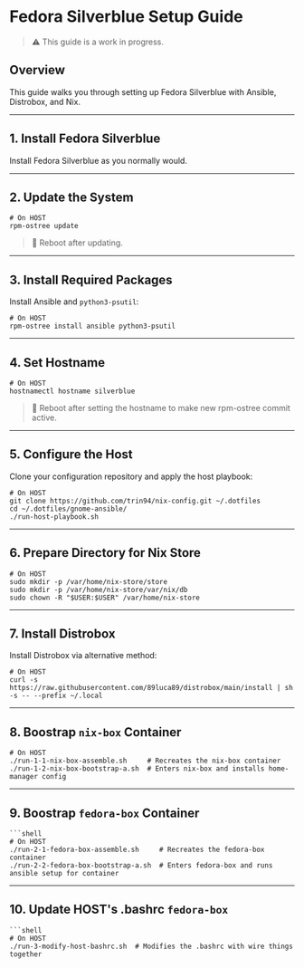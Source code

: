 # Fedora Silverblue Setup Guide

> ⚠️ This guide is a work in progress.

## Overview

This guide walks you through setting up Fedora Silverblue with Ansible, Distrobox, and Nix.

______________________________________________________________________

## 1. Install Fedora Silverblue

Install Fedora Silverblue as you normally would.

______________________________________________________________________

## 2. Update the System

```shell
# On HOST
rpm-ostree update
```

> 🔁 Reboot after updating.

______________________________________________________________________

## 3. Install Required Packages

Install Ansible and `python3-psutil`:

```shell
# On HOST
rpm-ostree install ansible python3-psutil
```

______________________________________________________________________

## 4. Set Hostname

```shell
# On HOST
hostnamectl hostname silverblue
```

> 🔁 Reboot after setting the hostname to make new rpm-ostree commit active.

______________________________________________________________________

## 5. Configure the Host

Clone your configuration repository and apply the host playbook:

```shell
# On HOST
git clone https://github.com/trin94/nix-config.git ~/.dotfiles
cd ~/.dotfiles/gnome-ansible/
./run-host-playbook.sh
```

______________________________________________________________________

## 6. Prepare Directory for Nix Store

```shell
# On HOST
sudo mkdir -p /var/home/nix-store/store
sudo mkdir -p /var/home/nix-store/var/nix/db
sudo chown -R "$USER:$USER" /var/home/nix-store
```

______________________________________________________________________

## 7. Install Distrobox

Install Distrobox via alternative method:

```shell
# On HOST
curl -s https://raw.githubusercontent.com/89luca89/distrobox/main/install | sh -s -- --prefix ~/.local
```

______________________________________________________________________

## 8. Boostrap `nix-box` Container

```shell
# On HOST
./run-1-1-nix-box-assemble.sh     # Recreates the nix-box container
./run-1-2-nix-box-bootstrap-a.sh  # Enters nix-box and installs home-manager config
```

______________________________________________________________________

## 9. Boostrap `fedora-box` Container

````shell
```shell
# On HOST
./run-2-1-fedora-box-assemble.sh     # Recreates the fedora-box container
./run-2-2-fedora-box-bootstrap-a.sh  # Enters fedora-box and runs ansible setup for container
````

______________________________________________________________________

## 10. Update HOST's .bashrc `fedora-box`

````shell
```shell
# On HOST
./run-3-modify-host-bashrc.sh  # Modifies the .bashrc with wire things together
````
